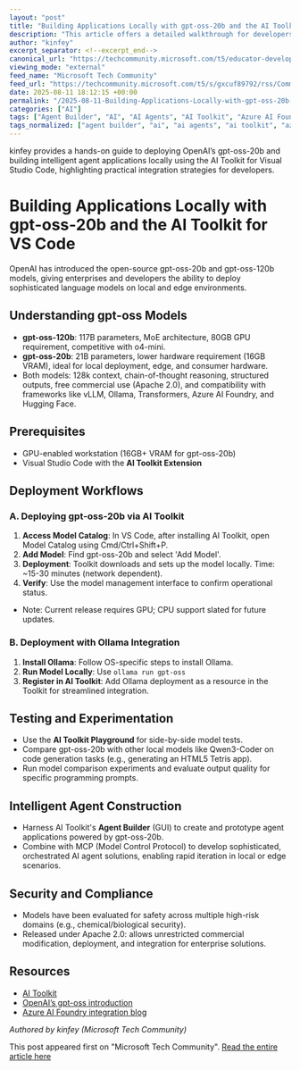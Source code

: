 ```yaml
---
layout: "post"
title: "Building Applications Locally with gpt-oss-20b and the AI Toolkit for VS Code"
description: "This article offers a detailed walkthrough for developers and enterprises on deploying and building applications with OpenAI's open-source models gpt-oss-20b and gpt-oss-120b using the AI Toolkit for Visual Studio Code. It emphasizes local deployment, model testing, intelligent agent creation, and integration with frameworks like Ollama. Azure AI Foundry integration and best practices for effective development and experimentation are highlighted throughout."
author: "kinfey"
excerpt_separator: <!--excerpt_end-->
canonical_url: "https://techcommunity.microsoft.com/t5/educator-developer-blog/building-application-with-gpt-oss-20b-with-ai-toolkit/ba-p/4441486"
viewing_mode: "external"
feed_name: "Microsoft Tech Community"
feed_url: "https://techcommunity.microsoft.com/t5/s/gxcuf89792/rss/Community"
date: 2025-08-11 18:12:15 +00:00
permalink: "/2025-08-11-Building-Applications-Locally-with-gpt-oss-20b-and-the-AI-Toolkit-for-VS-Code.html"
categories: ["AI"]
tags: ["Agent Builder", "AI", "AI Agents", "AI Toolkit", "Azure AI Foundry", "Community", "Edge AI", "Gpt Oss 120b", "Gpt Oss 20b", "Hugging Face", "Inference Frameworks", "Local AI Deployment", "MCP (model Control Protocol)", "Mixture Of Experts", "Model Testing", "MXFP4 Quantization", "Ollama", "OpenAI", "Transformers", "Visual Studio Code", "Vllm", "VS Code Extension"]
tags_normalized: ["agent builder", "ai", "ai agents", "ai toolkit", "azure ai foundry", "community", "edge ai", "gpt oss 120b", "gpt oss 20b", "hugging face", "inference frameworks", "local ai deployment", "mcp model control protocol", "mixture of experts", "model testing", "mxfp4 quantization", "ollama", "openai", "transformers", "visual studio code", "vllm", "vs code extension"]
---
```


kinfey provides a hands-on guide to deploying OpenAI’s gpt-oss-20b and building intelligent agent applications locally using the AI Toolkit for Visual Studio Code, highlighting practical integration strategies for developers.<!--excerpt_end-->

# Building Applications Locally with gpt-oss-20b and the AI Toolkit for VS Code

OpenAI has introduced the open-source gpt-oss-20b and gpt-oss-120b models, giving enterprises and developers the ability to deploy sophisticated language models on local and edge environments.

## Understanding gpt-oss Models

- **gpt-oss-120b**: 117B parameters, MoE architecture, 80GB GPU requirement, competitive with o4-mini.
- **gpt-oss-20b**: 21B parameters, lower hardware requirement (16GB VRAM), ideal for local deployment, edge, and consumer hardware.
- Both models: 128k context, chain-of-thought reasoning, structured outputs, free commercial use (Apache 2.0), and compatibility with frameworks like vLLM, Ollama, Transformers, Azure AI Foundry, and Hugging Face.

## Prerequisites

- GPU-enabled workstation (16GB+ VRAM for gpt-oss-20b)
- Visual Studio Code with the **AI Toolkit Extension**

## Deployment Workflows

### A. Deploying gpt-oss-20b via AI Toolkit

1. **Access Model Catalog**: In VS Code, after installing AI Toolkit, open Model Catalog using Cmd/Ctrl+Shift+P.
2. **Add Model**: Find gpt-oss-20b and select 'Add Model'.
3. **Deployment**: Toolkit downloads and sets up the model locally. Time: ~15-30 minutes (network dependent).
4. **Verify**: Use the model management interface to confirm operational status.
- Note: Current release requires GPU; CPU support slated for future updates.

### B. Deployment with Ollama Integration

1. **Install Ollama**: Follow OS-specific steps to install Ollama.
2. **Run Model Locally**: Use `ollama run gpt-oss`
3. **Register in AI Toolkit**: Add Ollama deployment as a resource in the Toolkit for streamlined integration.

## Testing and Experimentation

- Use the **AI Toolkit Playground** for side-by-side model tests.
- Compare gpt-oss-20b with other local models like Qwen3-Coder on code generation tasks (e.g., generating an HTML5 Tetris app).
- Run model comparison experiments and evaluate output quality for specific programming prompts.

## Intelligent Agent Construction

- Harness AI Toolkit's **Agent Builder** (GUI) to create and prototype agent applications powered by gpt-oss-20b.
- Combine with MCP (Model Control Protocol) to develop sophisticated, orchestrated AI agent solutions, enabling rapid iteration in local or edge scenarios.

## Security and Compliance

- Models have been evaluated for safety across multiple high-risk domains (e.g., chemical/biological security).
- Released under Apache 2.0: allows unrestricted commercial modification, deployment, and integration for enterprise solutions.

## Resources

- [AI Toolkit](https://aka.ms/aitoolkit)
- [OpenAI’s gpt-oss introduction](https://openai.com/index/introducing-gpt-oss/)
- [Azure AI Foundry integration blog](https://azure.microsoft.com/en-us/blog/openais-open%E2%80%91source-model-gpt%E2%80%91oss-on-azure-ai-foundry-and-windows-ai-foundry/)

_Authored by kinfey (Microsoft Tech Community)_

This post appeared first on "Microsoft Tech Community". [Read the entire article here](https://techcommunity.microsoft.com/t5/educator-developer-blog/building-application-with-gpt-oss-20b-with-ai-toolkit/ba-p/4441486)
